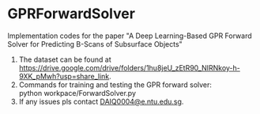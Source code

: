 # GPRForwardSolver
Implementation codes for the paper "A Deep Learning-Based GPR Forward Solver for Predicting B-Scans of Subsurface Objects"
1. The dataset can be found at https://drive.google.com/drive/folders/1hu8jeU_zEtR90_NIRNkoy-h-9XK_pMwh?usp=share_link.
2. Commands for training and testing the GPR forward solver: \
python workpace/ForwardSolver.py
3. If any issues pls contact DAIQ0004@e.ntu.edu.sg.

